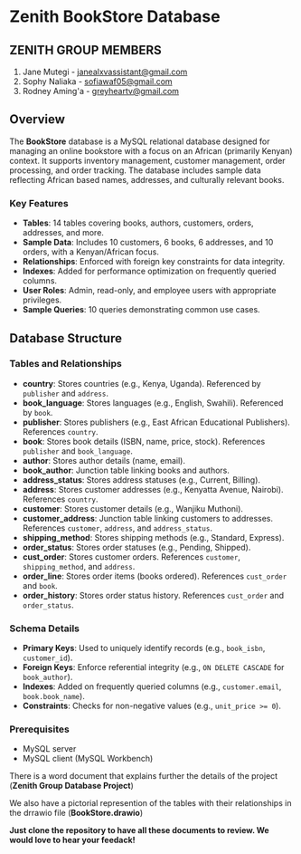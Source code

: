 # Zenith BookStore Database

## ZENITH GROUP MEMBERS
1. Jane Mutegi - janealxvassistant@gmail.com
2. Sophy Naliaka - sofiawaf05@gmail.com
3. Rodney Aming'a - greyheartv@gmail.com

## Overview
The **BookStore** database is a MySQL relational database designed for managing an online bookstore with a focus on an African (primarily Kenyan) context. It supports inventory management, customer management, order processing, and order tracking. The database includes sample data reflecting African based names, addresses, and culturally relevant books.

### Key Features
- **Tables**: 14 tables covering books, authors, customers, orders, addresses, and more.
- **Sample Data**: Includes 10 customers, 6 books, 6 addresses, and 10 orders, with a Kenyan/African focus.
- **Relationships**: Enforced with foreign key constraints for data integrity.
- **Indexes**: Added for performance optimization on frequently queried columns.
- **User Roles**: Admin, read-only, and employee users with appropriate privileges.
- **Sample Queries**: 10 queries demonstrating common use cases.

## Database Structure

### Tables and Relationships
- **country**: Stores countries (e.g., Kenya, Uganda). Referenced by `publisher` and `address`.
- **book_language**: Stores languages (e.g., English, Swahili). Referenced by `book`.
- **publisher**: Stores publishers (e.g., East African Educational Publishers). References `country`.
- **book**: Stores book details (ISBN, name, price, stock). References `publisher` and `book_language`.
- **author**: Stores author details (name, email).
- **book_author**: Junction table linking books and authors.
- **address_status**: Stores address statuses (e.g., Current, Billing).
- **address**: Stores customer addresses (e.g., Kenyatta Avenue, Nairobi). References `country`.
- **customer**: Stores customer details (e.g., Wanjiku Muthoni).
- **customer_address**: Junction table linking customers to addresses. References `customer`, `address`, and `address_status`.
- **shipping_method**: Stores shipping methods (e.g., Standard, Express).
- **order_status**: Stores order statuses (e.g., Pending, Shipped).
- **cust_order**: Stores customer orders. References `customer`, `shipping_method`, and `address`.
- **order_line**: Stores order items (books ordered). References `cust_order` and `book`.
- **order_history**: Stores order status history. References `cust_order` and `order_status`.

### Schema Details
- **Primary Keys**: Used to uniquely identify records (e.g., `book_isbn`, `customer_id`).
- **Foreign Keys**: Enforce referential integrity (e.g., `ON DELETE CASCADE` for `book_author`).
- **Indexes**: Added on frequently queried columns (e.g., `customer.email`, `book.book_name`).
- **Constraints**: Checks for non-negative values (e.g., `unit_price >= 0`).

### Prerequisites
- MySQL server 
- MySQL client (MySQL Workbench)

There is a word document that explains further the details of the project (**Zenith Group Database Project**)

We also have a pictorial represention of the tables with their relationships in the drrawio file (**BookStore.drawio**)

**Just clone the repository to have all these documents to review. We would love to hear your feedack!**

